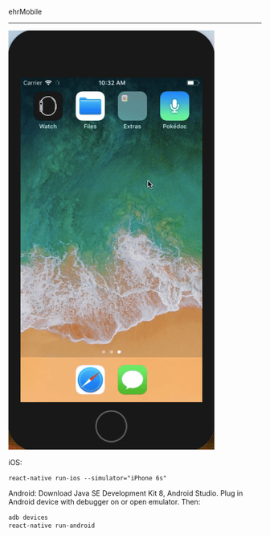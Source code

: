 ehrMobile

----------

![](assets/demo.gif)

iOS:

	react-native run-ios --simulator="iPhone 6s"

Android:
Download Java SE Development Kit 8, Android Studio. Plug in Android device with debugger on or open emulator. Then:

	adb devices
	react-native run-android
